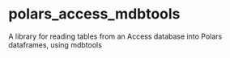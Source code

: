 # polars_access_mdbtools
A library for reading tables from an Access database into Polars dataframes, using mdbtools
